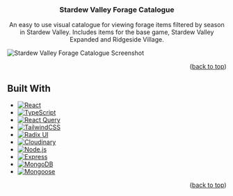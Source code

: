 <!-- README template courtesy of https://github.com/othneildrew/Best-README-Template -->

<a name="readme-top"></a>

<div align="center">

<h3 align="center">Stardew Valley Forage Catalogue</h3>

  <p align="center">
    An easy to use visual catalogue for viewing forage items filtered by season in Stardew Valley. Includes items for the base game, Stardew Valley Expanded and Ridgeside Village.
</div>

![Stardew Valley Forage Catalogue Screenshot](image-1.png)

<p align="right">(<a href="#readme-top">back to top</a>)</p>

## Built With

- [![React][React.js]][React-url]
- [![TypeScript][TypeScript.com]][TypeScript-url]
- [![React Query][ReactQuery.com]][ReactQuery-url]
- [![TailwindCSS][TailwindCSS.com]][TailwindCSS-url]
- [![Radix UI][RadixUI.com]][RadixUI-url]
- [![Cloudinary][Cloudinary.com]][Cloudinary-url]
- [![Node.js][Node.js]][Node-url]
- [![Express][Express.js]][Express-url]
- [![MongoDB][MongoDB.com]][MongoDB-url]
- [![Mongoose][Mongoose.js]][Mongoose-url]

<p align="right">(<a href="#readme-top">back to top</a>)</p>

<!-- MARKDOWN LINKS & IMAGES -->

[React.js]: https://img.shields.io/badge/React-20232A?style=for-the-badge&logo=react&logoColor=61DAFB
[React-url]: https://reactjs.org/
[TailwindCSS.com]: https://img.shields.io/badge/Tailwind_CSS-38B2AC?style=for-the-badge&logo=tailwind-css&logoColor=white
[TailwindCSS-url]: https://tailwindcss.com/
[ReactQuery.com]: https://img.shields.io/badge/React_Query-FF4154?style=for-the-badge&logo=react-query&logoColor=white
[ReactQuery-url]: https://react-query.tanstack.com/
[Node.js]: https://img.shields.io/badge/Node.js-43853D?style=for-the-badge&logo=node-dot-js&logoColor=white
[Node-url]: https://nodejs.org/
[Express.js]: https://img.shields.io/badge/Express-000000?style=for-the-badge&logo=express&logoColor=white
[Express-url]: https://expressjs.com/
[Mongoose.js]: https://img.shields.io/badge/Mongoose-880000?style=for-the-badge&logo=mongoose&logoColor=white
[Mongoose-url]: https://mongoosejs.com/
[TypeScript.com]: https://img.shields.io/badge/TypeScript-3178C6?style=for-the-badge&logo=typescript&logoColor=white
[TypeScript-url]: https://www.typescriptlang.org/
[Cloudinary.com]: https://img.shields.io/badge/Cloudinary-3448C5?style=for-the-badge&logo=cloudinary&logoColor=white
[Cloudinary-url]: https://cloudinary.com/
[RadixUI.com]: https://img.shields.io/badge/Radix_UI-FF4088?style=for-the-badge&logo=radix-ui&logoColor=white
[RadixUI-url]: https://www.radix-ui.com/
[MongoDB.com]: https://img.shields.io/badge/MongoDB-47A248?style=for-the-badge&logo=mongodb&logoColor=white
[MongoDB-url]: https://www.mongodb.com/
